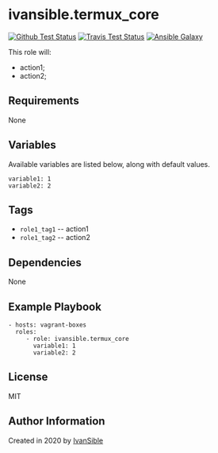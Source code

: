 # ivansible.termux_core

[![Github Test Status](https://github.com/ivansible/termux-core/workflows/Molecule%20test/badge.svg?branch=master)](https://github.com/ivansible/termux-core/actions)
[![Travis Test Status](https://travis-ci.org/ivansible/termux-core.svg?branch=master)](https://travis-ci.org/ivansible/termux-core)
[![Ansible Galaxy](https://img.shields.io/badge/galaxy-ivansible.termux__core-68a.svg?style=flat)](https://galaxy.ansible.com/ivansible/termux_core/)

This role will:
 - action1;
 - action2;


## Requirements

None


## Variables

Available variables are listed below, along with default values.

    variable1: 1
    variable2: 2


## Tags

- `role1_tag1` -- action1
- `role1_tag2` -- action2


## Dependencies

None


## Example Playbook

    - hosts: vagrant-boxes
      roles:
         - role: ivansible.termux_core
           variable1: 1
           variable2: 2


## License

MIT


## Author Information

Created in 2020 by [IvanSible](https://github.com/ivansible)
